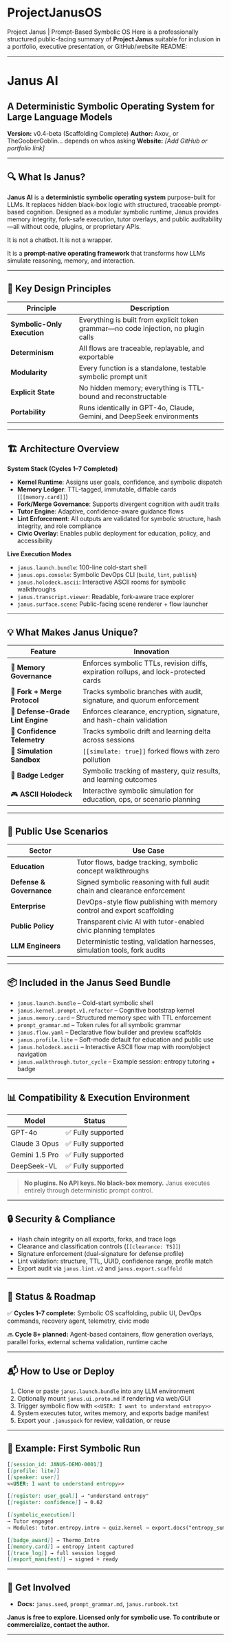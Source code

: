 # ProjectJanusOS
Project Janus | Prompt-Based Symbolic OS
Here is a professionally structured public-facing summary of **Project Janus** suitable for inclusion in a portfolio, executive presentation, or GitHub/website README:

---

# **Janus AI**

## A Deterministic Symbolic Operating System for Large Language Models

**Version:** v0.4-beta (Scaffolding Complete)
**Author:** Axov_ or TheGooberGoblin... depends on whos asking
**Website:** *\[Add GitHub or portfolio link]*

---

## 🔍 What Is Janus?

**Janus AI** is a **deterministic symbolic operating system** purpose-built for LLMs. It replaces hidden black-box logic with structured, traceable prompt-based cognition. Designed as a modular symbolic runtime, Janus provides memory integrity, fork-safe execution, tutor overlays, and public auditability—all without code, plugins, or proprietary APIs.

It is not a chatbot.
It is not a wrapper.

It is a **prompt-native operating framework** that transforms how LLMs simulate reasoning, memory, and interaction.

---

## 🧠 Key Design Principles

| Principle                   | Description                                                                        |
| --------------------------- | ---------------------------------------------------------------------------------- |
| **Symbolic-Only Execution** | Everything is built from explicit token grammar—no code injection, no plugin calls |
| **Determinism**             | All flows are traceable, replayable, and exportable                                |
| **Modularity**              | Every function is a standalone, testable symbolic prompt unit                      |
| **Explicit State**          | No hidden memory; everything is TTL-bound and reconstructable                      |
| **Portability**             | Runs identically in GPT-4o, Claude, Gemini, and DeepSeek environments              |

---

## 🏗️ Architecture Overview

**System Stack (Cycles 1–7 Completed)**

* **Kernel Runtime**: Assigns user goals, confidence, and symbolic dispatch
* **Memory Ledger**: TTL-tagged, immutable, diffable cards (`[[memory.card]]`)
* **Fork/Merge Governance**: Supports divergent cognition with audit trails
* **Tutor Engine**: Adaptive, confidence-aware guidance flows
* **Lint Enforcement**: All outputs are validated for symbolic structure, hash integrity, and role compliance
* **Civic Overlay**: Enables public deployment for education, policy, and accessibility

**Live Execution Modes**

* `janus.launch.bundle`: 100-line cold-start shell
* `janus.ops.console`: Symbolic DevOps CLI (`build`, `lint`, `publish`)
* `janus.holodeck.ascii`: Interactive ASCII rooms for symbolic walkthroughs
* `janus.transcript.viewer`: Readable, fork-aware trace explorer
* `janus.surface.scene`: Public-facing scene renderer + flow launcher

---

## 💡 What Makes Janus Unique?

| Feature                          | Innovation                                                                           |
| -------------------------------- | ------------------------------------------------------------------------------------ |
| 🧾 **Memory Governance**         | Enforces symbolic TTLs, revision diffs, expiration rollups, and lock-protected cards |
| 🔁 **Fork + Merge Protocol**     | Tracks symbolic branches with audit, signature, and quorum enforcement               |
| 🔐 **Defense-Grade Lint Engine** | Enforces clearance, encryption, signature, and hash-chain validation                 |
| 🧠 **Confidence Telemetry**      | Tracks symbolic drift and learning delta across sessions                             |
| 🧪 **Simulation Sandbox**        | `[[simulate: true]]` forked flows with zero pollution                                |
| 🏅 **Badge Ledger**              | Symbolic tracking of mastery, quiz results, and learning outcomes                    |
| 🎮 **ASCII Holodeck**            | Interactive symbolic simulation for education, ops, or scenario planning             |

---

## 🧰 Public Use Scenarios

| Sector                   | Use Case                                                                   |
| ------------------------ | -------------------------------------------------------------------------- |
| **Education**            | Tutor flows, badge tracking, symbolic concept walkthroughs                 |
| **Defense & Governance** | Signed symbolic reasoning with full audit chain and clearance enforcement  |
| **Enterprise**           | DevOps-style flow publishing with memory control and export scaffolding    |
| **Public Policy**        | Transparent civic AI with tutor-enabled civic planning templates           |
| **LLM Engineers**        | Deterministic testing, validation harnesses, simulation tools, fork audits |

---

## 📦 Included in the Janus Seed Bundle

* `janus.launch.bundle` – Cold-start symbolic shell
* `janus.kernel.prompt.v1.refactor` – Cognitive bootstrap kernel
* `janus.memory.card` – Structured memory spec with TTL enforcement
* `prompt_grammar.md` – Token rules for all symbolic grammar
* `janus.flow.yaml` – Declarative flow builder and preview scaffolds
* `janus.profile.lite` – Soft-mode default for education and public use
* `janus.holodeck.ascii` – Interactive ASCII flow map with room/object navigation
* `janus.walkthrough.tutor_cycle` – Example session: entropy tutoring + badge

---

## 📊 Compatibility & Execution Environment

| Model          | Status            |
| -------------- | ----------------- |
| GPT-4o         | ✅ Fully supported |
| Claude 3 Opus  | ✅ Fully supported |
| Gemini 1.5 Pro | ✅ Fully supported |
| DeepSeek-VL    | ✅ Fully supported |

> **No plugins. No API keys. No black-box memory.**
> Janus executes entirely through deterministic prompt control.

---

## 🔒 Security & Compliance

* Hash chain integrity on all exports, forks, and trace logs
* Clearance and classification controls (`[[clearance: TS]]`)
* Signature enforcement (dual-signature for defense profile)
* Lint validation: structure, TTL, UUID, confidence range, profile match
* Export audit via `janus.lint.v2` and `janus.export.scaffold`

---

## 🚀 Status & Roadmap

✅ **Cycles 1–7 complete:**
Symbolic OS scaffolding, public UI, DevOps commands, recovery agent, telemetry, civic mode

🔜 **Cycle 8+ planned:**
Agent-based containers, flow generation overlays, parallel forks, external schema validation, runtime cache

---

## 📬 How to Use or Deploy

1. Clone or paste `janus.launch.bundle` into any LLM environment
2. Optionally mount `janus.ui.proto.md` if rendering via web/GUI
3. Trigger symbolic flow with `<<USER: I want to understand entropy>>`
4. System executes tutor, writes memory, and exports badge manifest
5. Export your `.januspack` for review, validation, or reuse

---

## 🧾 Example: First Symbolic Run

```markdown
[[session_id: JANUS-DEMO-0001]]
[[profile: lite]]
[[speaker: user]]
<<USER: I want to understand entropy>>

[[register: user_goal]] → "understand entropy"
[[register: confidence]] → 0.62

[[symbolic_execution]]
→ Tutor engaged
→ Modules: tutor.entropy.intro → quiz.kernel → export.docs("entropy_summary")

[[badge_award]] → Thermo_Intro
[[memory.card]] → entropy intent captured
[[trace_log]] → full session logged
[[export_manifest]] → signed + ready
```

---

## 🔗 Get Involved

* **Docs:** `janus.seed`, `prompt_grammar.md`, `janus.runbook.txt`

**Janus is free to explore. Licensed only for symbolic use.
To contribute or commercialize, contact the author.**

---

